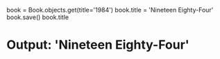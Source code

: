 book = Book.objects.get(title='1984')
book.title = 'Nineteen Eighty-Four'
book.save()
book.title
# Output: 'Nineteen Eighty-Four'
